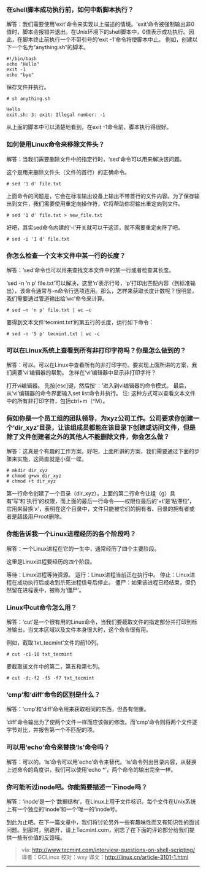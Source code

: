 ### 在shell脚本成功执行前，如何中断脚本执行？
解答：我们需要使用‘exit’命令来实现以上描述的情境。‘exit’命令被强制输出非0值时，脚本会报错并退出。在Unix环境下的shell脚本中，0值表示成功执行。因此，在脚本终止前执行一个不带引号的‘exit -1’命令将使脚本中止。
例如，创建以下一个名为“anything.sh”的脚本。

```shell
#!/bin/bash
echo "Hello"
exit -1
echo "bye"
```

保存文件并执行。

```shell
# sh anything.sh
 
Hello
exit.sh: 3: exit: Illegal number: -1
```

从上面的脚本中可以清楚地看到，在exit -1命令前，脚本执行得很好。

### 如何使用Linux命令来移除文件头？
解答：当我们需要删除文件中的指定行时，‘sed’命令可以用来解决该问题。

这个是用来删除文件头（文件的首行）的正确命令。

```shell
# sed '1 d' file.txt
```

上面命令的问题是，它会在标准输出设备上输出不带首行的文件内容。为了保存输出到文件，我们需要使用重定向操作符，它将帮助你将输出重定向到文件。

```shell
# sed '1 d' file.txt > new_file.txt
```

好吧，其实sed命令内建的‘-i’开关就可以干这活，就不需要重定向符了吧。

```shell
# sed -i '1 d' file.txt
```

### 你怎么检查一个文本文件中某一行的长度？
解答：‘sed’命令也可以用来查找文本文件中的某一行或者检查其长度。

‘sed -n ‘n p’ file.txt’可以解决，这里‘n’表示行号，‘p’打印出匹配内容（到标准输出），该命令通常与-n命令行选项连用。那么，怎样来获取长度计数呢？很明显，我们需要通过管道输出给‘wc’命令来计算。

```shell
# sed –n 'n p' file.txt | wc –c
```

要得到文本文件‘tecmint.txt’的第五行的长度，运行如下命令：

```shell
# sed -n '5 p' tecmint.txt | wc -c
```

### 可以在Linux系统上查看到所有非打印字符吗？你是怎么做到的？
解答：可以。可以在Linux中查看所有的非打印字符。要实现上面所讲的方案，我们需要‘vi’编辑器的帮助。 怎样在‘vi’编辑器中显示非打印字符？

打开vi编辑器。
先按[esc]键，然后按‘：’进入到vi编辑器的命令模式。
最后，从‘vi’编辑器的命令界面输入set list命令并执行。
注: 这种方式可以查看文本文件中的所有非打印字符，包括ctrl+m（^M）。

### 假如你是一个员工组的团队领导，为xyz公司工作。公司要求你创建一个‘dir_xyz’目录，让该组成员都能在该目录下创建或访问文件，但是除了文件创建者之外的其他人不能删除文件，你会怎么做？
解答：这真是个有趣的工作方案。好吧，上面所讲的方案，我们需要通过下面的步骤来实施，这简直就是小菜一碟。

```shell
# mkdir dir_xyz
# chmod g+wx dir_xyz
# chmod +t dir_xyz
```

第一行命令创建了一个目录（dir_xyz），上面的第二行命令让组（g）具有‘写’和‘执行’的权限，而上面的最后一行命令——权限位最后的‘+t’是‘粘滞位’，它用来替换‘x’，表明在这个目录中，文件只能被它们的拥有者、目录的拥有者或者是超级用户root删除。

### 你能告诉我一个Linux进程经历的各个阶段吗？
解答：一个Linux进程在它的一生中，通常经历了四个主要阶段。

这里是Linux进程要经历的四个阶段。

等待：Linux进程等待资源。
运行：Linux进程当前正在执行中。
停止：Linux进程在成功执行后或收到杀死进程信号后停止。
僵尸：如果该进程已经结束，但仍然留在进程表中，被称为‘僵尸’。

### Linux中cut命令怎么用？
解答：‘cut’是一个很有用的Linux命令，当我们要截取文件的指定部分并打印到标准输出，当文本区域以及文件本身很大时，这个命令很有用。

例如，截取‘txt_tecmint’文件的前10列。

```shell
# cut -c1-10 txt_tecmint
```

要截取该文件中的第二，第五和第七列。

```shell
# cut -d;-f2 -f5 -f7 txt_tecmint
```

### ‘cmp’和‘diff’命令的区别是什么？
解答：‘cmp’和‘diff’命令用来获取相同的东西，但各有侧重。

‘diff’命令输出为了使两个文件一样而应该做的修改。而‘cmp’命令则将两个文件逐字节对比，并报告第一个不匹配的项。

### 可以用‘echo’命令来替换‘ls’命令吗？
解答：可以的。‘ls’命令可以用‘echo’命令来替代。‘ls’命令列出目录内容，从替换上述命令的角度讲，我们可以使用‘echo *’，两个命令的输出完全一样。

### 你可能听过inode吧。你能简要描述一下inode吗？
解答：‘inode’是一个‘数据结构’，在Linux上用于文件标识。每个文件在Unix系统上有一个独立的‘inode’和一个‘唯一的’inode号。

到此为止吧。在下一篇文章中，我们将讨论另外一些有趣味性而又有知识性的面试问题。到那时，别跑开，请上Tecmint.com，别忘了在下面的评论部分给我们提供一些有价值的反馈哦。


> via: http://www.tecmint.com/interview-questions-on-shell-scripting/
> 译者：GOLinux 校对：wxy
> 译文：http://linux.cn/article-3101-1.html

----
